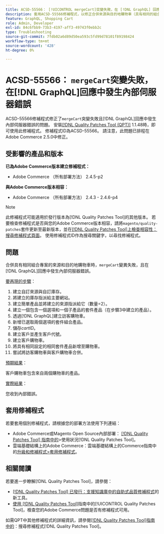 ```yaml
---
title: ACSD-55566： [!UICONTROL mergeCart]突變失敗，在 [!DNL GraphQL] 回應中發生內部伺服器錯誤
description: 套用ACSD-55566修補程式，以修正合併來源與目的地購物車（具有相同的組合專案）時，「mergeCart」變異失敗且 [!DNL GraphQL] 回應中發生內部伺服器錯誤的Adobe Commerce問題。
feature: GraphQL, Shopping Cart
role: Admin, Developer
exl-id: 84c6fbb9-73b3-4197-aff3-49743f0ebb2c
type: Troubleshooting
source-git-commit: 7fdb02a6d89d50ea593c5fd99d78101f89198424
workflow-type: tm+mt
source-wordcount: '428'
ht-degree: 0%

---
```


# ACSD-55566： `mergeCart`突變失敗，在[!DNL GraphQL]回應中發生內部伺服器錯誤

ACSD-55566修補程式修正了`mergeCart`突變失敗且[!DNL GraphQL]回應中發生內部伺服器錯誤的問題。 安裝[[!DNL Quality Patches Tool (QPT)]](https://experienceleague.adobe.com/zh-hant/docs/commerce-operations/tools/quality-patches-tool/quality-patches-tool-to-self-serve-quality-patches) 1.1.48時，即可使用此修補程式。 修補程式ID為ACSD-55566。 請注意，此問題已排程在Adobe Commerce 2.5.0中修正。

## 受影響的產品和版本

**已為Adobe Commerce版本建立修補程式：**

* Adobe Commerce （所有部署方法） 2.4.5-p2

**與Adobe Commerce版本相容：**

* Adobe Commerce （所有部署方法） 2.4.3 - 2.4.6-p4

>[!NOTE]
>
>此修補程式可能適用於發行版本為[!DNL Quality Patches Tool]的其他版本。 若要檢查修補程式是否與您的Adobe Commerce版本相容，請將`magento/quality-patches`套件更新至最新版本，並在[[!DNL Quality Patches Tool]上檢查相容性：搜尋修補程式頁面](https://experienceleague.adobe.com/tools/commerce-quality-patches/index.html?lang=zh-Hant)。 使用修補程式ID作為搜尋關鍵字，以尋找修補程式。

## 問題

合併具有相同組合專案的來源和目的地購物車時，`mergeCart`變異失敗，且在[!DNL GraphQL]回應中發生內部伺服器錯誤。

<u>要再現的步驟</u>：

1. 建立自訂來源與自訂庫存。
1. 將建立的庫存指派給主要網站。
1. 建立簡單產品並將建立的來源指派給它（數量=2）。
1. 建立一個包含一個選項和一個子產品的套件產品（在步驟3中建立的產品）。
1. 透過[!DNL GraphQL]建立訪客購物車。
1. 新增已選取兩個選項的套件組合產品。
1. 儲存&#x200B;*cartID*。
1. 建立客戶並產生客戶代號。
1. 建立客戶購物車。
1. 將具有相同設定的相同套件產品新增至購物車。
1. 嘗試將訪客購物車與客戶購物車合併。

<u>預期結果</u>：

客戶購物車包含來自兩個購物車的產品。

<u>實際結果</u>：

您收到內部錯誤。

## 套用修補程式

若要套用個別修補程式，請根據您的部署方法使用下列連結：

* Adobe Commerce或Magento Open Source內部部署： [[!DNL Quality Patches Tool] 指南中的](/help/tools/quality-patches-tool/usage.md)>使用狀況[!DNL Quality Patches Tool]。
* 雲端基礎結構上的Adobe Commerce：雲端基礎結構上的Commerce指南中的[升級和修補程式>套用修補程式](https://experienceleague.adobe.com/docs/commerce-cloud-service/user-guide/develop/upgrade/apply-patches.html?lang=zh-Hant)。

## 相關閱讀

若要進一步瞭解[!DNL Quality Patches Tool]，請參閱：

* [[!DNL Quality Patches Tool] 已發行：支援知識庫中的自助式品質修補程式](https://experienceleague.adobe.com/zh-hant/docs/commerce-operations/tools/quality-patches-tool/quality-patches-tool-to-self-serve-quality-patches)的新工具。
* [使用 [!DNL Quality Patches Tool]](/help/tools/quality-patches-tool/patches-available-in-qpt/check-patch-for-magento-issue-with-magento-quality-patches.md)指南中的[!UICONTROL Quality Patches Tool]，檢查您的Adobe Commerce問題是否有修補程式可用。


如需QPT中其他修補程式的詳細資訊，請參閱[[!DNL Quality Patches Tool]指南中的](https://experienceleague.adobe.com/tools/commerce-quality-patches/index.html?lang=zh-Hant)：搜尋修補程式[!DNL Quality Patches Tool]。
